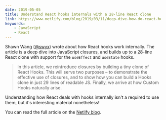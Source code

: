 ```yaml
---
date: 2019-05-05
title: Understand React hooks internals with a 28-line React clone
link: https://www.netlify.com/blog/2019/03/11/deep-dive-how-do-react-hooks-really-work/
keywords:
    - JavaScript
    - React
---
```


Shawn Wang ([@swyx](https://twitter.com/swyx)) wrote about how React hooks work internally. The article is a deep dive into JavaScript closures, and builds up to a 28-line React clone with support for the `useEffect` and `useState` hooks.

> In this article, we reintroduce closures by building a tiny clone of React Hooks. This will serve two purposes – to demonstrate the effective use of closures, and to show how you can build a Hooks clone in just 29 lines of readable JS. Finally, we arrive at how Custom Hooks naturally arise.

Understanding how React deals with hooks internally isn't a required to use them, but it's interesting material nonetheless!

You can read the full article on the [Netlify blog](https://www.netlify.com/blog/2019/03/11/deep-dive-how-do-react-hooks-really-work/).
